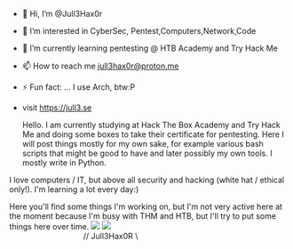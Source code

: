 - 👋 Hi, I’m @Jull3Hax0r
- 👀 I’m interested in CyberSec, Pentest,Computers,Network,Code
- 🌱 I’m currently learning pentesting @ HTB Academy and Try Hack Me
- 📫 How to reach me jull3hax0r@proton.me
- ⚡ Fun fact: ... I use Arch, btw:P
- visit https://jull3.se


 
  Hello. I am currently studying at Hack The Box Academy and Try Hack Me and doing some boxes to take their certificate for pentesting. Here I will post things mostly for my own sake, for example various bash scripts that might be good to have and later possibly my own tools. I mostly write in Python.

I love computers / IT, but above all security and hacking (white hat / ethical only!).
I'm learning a lot every day:)

Here you'll find some things I'm working on, but I'm not very active here at the moment because I'm busy with THM and HTB, but I'll try to put some things here over time.
<img src="https://tryhackme-certificates.s3-eu-west-1.amazonaws.com/THM-DEXCKOMNS2.png">
<img src="https://jull3.se/git.png">
⠀⠀⠀⠀⠀⠀⠀⠀⠀⠀⠀⠀⠀⠀⠀⠀⠀
⠀⠀⠀⠀⠀⠀⠀⠀⠀⠀⠀⠀⠀// Jull3Hax0R \\⠀⠀

<!---
Jull3Hax0r/Jull3Hax0r is a ✨ special ✨ repository because its `README.md` (this file) appears on your GitHub profile.
You can click the Preview link to take a look at your changes.
--->
